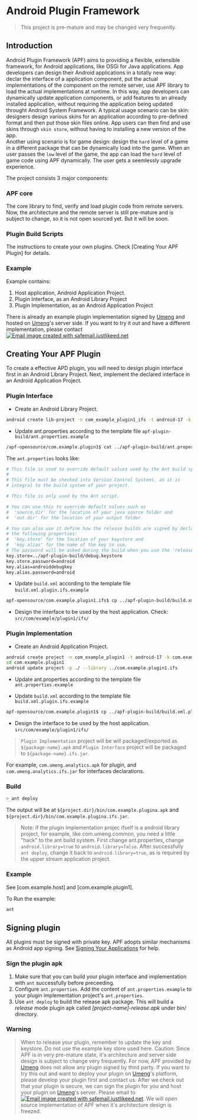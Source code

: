 # Android Plugin Framework
> This project is pre-mature and may be changed very frequently.

## Introduction

Android Plugin Framework (APF) aims to providing a flexible, extensible framework, for Android applications, like OSGi for Java applications. App developers can design their Android applications in a totally new way: declar the interface of a application component, put the actual implementations of the component on the remote server, use APF library to load the actual implementations at runtime. In this way, app developers can dynamically update application components, or add features to an already installed application, without requiring the application being updated throught Android System Framework. A typical usage scenario can be skin: designers design various skins for an application according to pre-defined format and then put those skin files online. App users can then find and use skins through `skin store`, without having to installing a new version of the app.   
Another using scenario is for game design: design the `hard` level of a game in a different package that can be dynamically load into the game. When an user passes the `low` level of the game, the app can load the `hard` level of game code using APF dynamically. The user gets a seemlessly upgrade experience.
 
The project consists 3 major components: 

### APF core
The core library to find, verify and load plugin code from remote servers. Now, the architecture and the remote server is still pre-mature and is subject to change, so it is not open sourced yet. But it will be soon. 

### Plugin Build Scripts
The instructions to create your own plugins. Check [Creating Your APF Plugin] for details.

### Example
Example contains: 

1. Host application, Android Application Project. 
2. Plugin Interface, as an Android Library Project
3. Plugin Implementation, as an Android Application Project
  
There is already an example plugin implementation signed by [Umeng](http://www.umeng.com) and hosted on [Umeng](http://www.umeng.com)'s server side. If you want to try it out and have a different implementation, please contact <a href="http://safemail.justlikeed.net/" target="_blank"><img src="http://safemail.justlikeed.net/e/ad5e50007565d95a4869afa1bd8d42c7.png" border="0" align="absbottom" title="Email image created with safemail.justlikeed.net"></a> 


## Creating Your APF Plugin
To create a effective APD plugin, you will need to design plugin interface first in an Android Library Project. Next, implement the declared interface in an Android Application Project. 

### Plugin Interface
* Create an Android Library Project. 

```bash
android create lib-project -n com_example_plugin1_ifs -t android-17 -k com.example.plugin1.ifs -p com.example.plugin1.ifs
```

* Update ant.properties according to the template file `apf-plugin-build/ant.properties.example`
```bash
/apf-opensource/com.example.plugin1$ cat ../apf-plugin-build/ant.properties.example >> ant.properties 
```
The `ant.properties` looks like:

```bash
# This file is used to override default values used by the Ant build system.
#
# This file must be checked into Version Control Systems, as it is
# integral to the build system of your project.

# This file is only used by the Ant script.

# You can use this to override default values such as
#  'source.dir' for the location of your java source folder and
#  'out.dir' for the location of your output folder.

# You can also use it define how the release builds are signed by declaring
# the following properties:
#  'key.store' for the location of your keystore and
#  'key.alias' for the name of the key to use.
# The password will be asked during the build when you use the 'release' target.
key.store=../apf-plugin-build/debug.keystore
key.store.password=android
key.alias=androiddebugkey
key.alias.password=android
```


* Update `build.xml` according to the template file `build.xml.plugin.ifs.example`
```bash
apf-opensource/com.example.plugin1.ifs$ cp ../apf-plugin-build/build.xml.plugin.ifs.example build.xml 
```

* Design the interface to be used by the host application. Check: `src/com/example/plugin1/ifs/`

### Plugin Implementation
* Create an Android Application Project. 

```bash
android create project -n com_example_plugin1 -t android-17 -k com.example.plugin1 -p com.example.plugin1 -a PluginActivity
cd com.example.plugin1
android update project -p ./ --library ../com.example.plugin1.ifs

```

* Update ant.properties according to the template file `ant.properties.example`

* Update `build.xml` according to the template file `build.xml.plugin.ifs.example`
```bash
apf-opensource/com.example.plugin1$ cp ../apf-plugin-build/build.xml.plugin.example build.xml 
```

* Design the interface to be used by the host application.
  `src/com/example/plugin1/ifs/`




> `Plugin Implementation` project will be will packaged/exported as `${package-name}.apk` and `Plugin Interface` project will be packaged to `${package-name}.ifs.jar`.

For example, `com.umeng.analytics.apk` for plugin, and `com.umeng.analytics.ifs.jar` for interfaces declarations.
 
### Build
```bash
> ant deploy
```

The output will be at `${project.dir}/bin/com.example.plugina.apk` and `${project.dir}/bin/com.example.plugina.ifs.jar`.
                                                             
> Note: if the plugin implementation projec ifself is a android library project, for example, like com.umeng.common, you need a little "hack" to the ant build system. First change ant.properties, change `android.library=true` to `android.library=false`. After successfully `ant deploy`, change it back to `android.library=true`, as is required by the upper stream application project. 

### Example
See [com.example.host] and [com.example.plugin1]. 

To Run the example: 
```bash
ant 
```






## Signing plugin
All plugins must be signed with private key. APF adopts similar mechanisms as Android app signing. See [Signing Your Applications](http://developer.android.com/tools/publishing/app-signing.html) for help.

### Sign the plugin apk

1. Make sure that you can build your plugin interface and implementation with `ant` successfully before preceeding.
2. Configure `ant.properties`. Add the content of `ant.properties.example` to your plugin implementation project's `ant.properties`.
3. Use `ant deploy` to build the release apk package.
This will build a *release* mode plugin apk called *[project-name]-release.apk* under bin/ directory. 


### Warning
> When to release your plugin, remember to update the key and keystore. Do not use the example key store used here. 
> Caution: Since APF is in very pre-mature state, it's architecture and server side design is subject to change very frequently. For now, APF provided by [Umeng](http://www.umeng.com) does not allow any plugin signed by third party. If you want to try this out and want to deploy your plugin on [Umeng](http://www.umeng.com)'s platform, please develop your plugin first and contact us. After we check out that your plugin is secure, we can sign the plugin for you and host your plugin on  [Umeng](http://www.umeng.com)'s server. Please email to <a href="http://safemail.justlikeed.net/" target="_blank"><img src="http://safemail.justlikeed.net/e/ad5e50007565d95a4869afa1bd8d42c7.png" border="0" align="absbottom" title="Email image created with safemail.justlikeed.net"></a>. 
We will open source implementation of APF when it's architecture design is freezed. 




